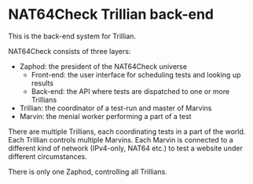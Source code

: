 # NAT64Check Trillian back-end
This is the back-end system for Trillian.

NAT64Check consists of three layers:

- Zaphod: the president of the NAT64Check universe
  - Front-end: the user interface for scheduling tests and looking up results
  - Back-end: the API where tests are dispatched to one or more Trillians
- Trillian: the coordinator of a test-run and master of Marvins
- Marvin: the menial worker performing a part of a test

There are multiple Trillians, each coordinating tests in a part of the world.
Each Trillian controls multiple Marvins. Each Marvin is connected to a different
kind of network (IPv4-only, NAT64 etc.) to test a website under different
circumstances.

There is only one Zaphod, controlling all Trillians.
